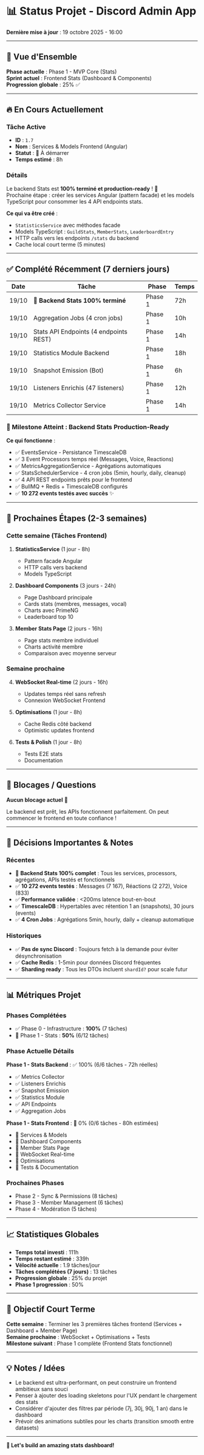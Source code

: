 # 📊 Status Projet - Discord Admin App

**Dernière mise à jour** : 19 octobre 2025 - 16:00

---

## 🎯 Vue d'Ensemble

**Phase actuelle** : Phase 1 - MVP Core (Stats)  
**Sprint actuel** : Frontend Stats (Dashboard & Components)  
**Progression globale** : 25% ✅

---

## 🔥 En Cours Actuellement

### Tâche Active
- **ID** : `1.7` 
- **Nom** : Services & Models Frontend (Angular)
- **Statut** : 🔵 À démarrer
- **Temps estimé** : 8h

### Détails
Le backend Stats est **100% terminé et production-ready** ! 🎉  
Prochaine étape : créer les services Angular (pattern facade) et les models TypeScript pour consommer les 4 API endpoints stats.

**Ce qui va être créé** :
- `StatisticsService` avec méthodes facade
- Models TypeScript : `GuildStats`, `MemberStats`, `LeaderboardEntry`
- HTTP calls vers les endpoints `/stats` du backend
- Cache local court terme (5 minutes)

---

## ✅ Complété Récemment (7 derniers jours)

| Date | Tâche | Phase | Temps |
|------|-------|-------|-------|
| 19/10 | 🎉 **Backend Stats 100% terminé** | Phase 1 | 72h |
| 19/10 | Aggregation Jobs (4 cron jobs) | Phase 1 | 10h |
| 19/10 | Stats API Endpoints (4 endpoints REST) | Phase 1 | 14h |
| 19/10 | Statistics Module Backend | Phase 1 | 18h |
| 19/10 | Snapshot Emission (Bot) | Phase 1 | 6h |
| 19/10 | Listeners Enrichis (47 listeners) | Phase 1 | 12h |
| 19/10 | Metrics Collector Service | Phase 1 | 14h |

### 🎊 Milestone Atteint : Backend Stats Production-Ready

**Ce qui fonctionne** :
- ✅ EventsService - Persistance TimescaleDB
- ✅ 3 Event Processors temps réel (Messages, Voice, Reactions)
- ✅ MetricsAggregationService - Agrégations automatiques
- ✅ StatsSchedulerService - 4 cron jobs (5min, hourly, daily, cleanup)
- ✅ 4 API REST endpoints prêts pour le frontend
- ✅ BullMQ + Redis + TimescaleDB configurés
- ✅ **10 272 events testés avec succès** ✨

---

## 🔄 Prochaines Étapes (2-3 semaines)

### Cette semaine (Tâches Frontend)

1. **StatisticsService** (1 jour - 8h)
   - Pattern facade Angular
   - HTTP calls vers backend
   - Models TypeScript

2. **Dashboard Components** (3 jours - 24h)
   - Page Dashboard principale
   - Cards stats (membres, messages, vocal)
   - Charts avec PrimeNG
   - Leaderboard top 10

3. **Member Stats Page** (2 jours - 16h)
   - Page stats membre individuel
   - Charts activité membre
   - Comparaison avec moyenne serveur

### Semaine prochaine

4. **WebSocket Real-time** (2 jours - 16h)
   - Updates temps réel sans refresh
   - Connexion WebSocket Frontend

5. **Optimisations** (1 jour - 8h)
   - Cache Redis côté backend
   - Optimistic updates frontend

6. **Tests & Polish** (1 jour - 8h)
   - Tests E2E stats
   - Documentation

---

## 🐛 Blocages / Questions

**Aucun blocage actuel** 🎉

Le backend est prêt, les APIs fonctionnent parfaitement. On peut commencer le frontend en toute confiance !

---

## 📝 Décisions Importantes & Notes

### Récentes
- 🎉 **Backend Stats 100% complet** : Tous les services, processors, agrégations, APIs testés et fonctionnels
- ✅ **10 272 events testés** : Messages (7 167), Réactions (2 272), Voice (833)
- ✅ **Performance validée** : <200ms latence bout-en-bout
- ✅ **TimescaleDB** : Hypertables avec rétention 1 an (snapshots), 30 jours (events)
- ✅ **4 Cron Jobs** : Agrégations 5min, hourly, daily + cleanup automatique

### Historiques
- ✅ **Pas de sync Discord** : Toujours fetch à la demande pour éviter désynchronisation
- ✅ **Cache Redis** : 1-5min pour données Discord fréquentes
- ✅ **Sharding ready** : Tous les DTOs incluent `shardId?` pour scale futur

---

## 📊 Métriques Projet

### Phases Complétées
- ✅ Phase 0 - Infrastructure : **100%** (7 tâches)
- 🔄 Phase 1 - Stats : **50%** (6/12 tâches)

### Phase Actuelle Détails
**Phase 1 - Stats Backend** : ✅ 100% (6/6 tâches - 72h réelles)
- ✅ Metrics Collector
- ✅ Listeners Enrichis  
- ✅ Snapshot Emission
- ✅ Statistics Module
- ✅ API Endpoints
- ✅ Aggregation Jobs

**Phase 1 - Stats Frontend** : 🔵 0% (0/6 tâches - 80h estimées)
- 🔵 Services & Models
- 🔵 Dashboard Components
- 🔵 Member Stats Page
- 🔵 WebSocket Real-time
- 🔵 Optimisations
- 🔵 Tests & Documentation

### Prochaines Phases
- Phase 2 - Sync & Permissions (8 tâches)
- Phase 3 - Member Management (6 tâches)
- Phase 4 - Modération (5 tâches)

---

## 📈 Statistiques Globales

- **Temps total investi** : 111h
- **Temps restant estimé** : 339h
- **Vélocité actuelle** : 1.9 tâches/jour
- **Tâches complétées (7 jours)** : 13 tâches
- **Progression globale** : 25% du projet
- **Phase 1 progression** : 50%

---

## 🎯 Objectif Court Terme

**Cette semaine** : Terminer les 3 premières tâches frontend (Services + Dashboard + Member Page)  
**Semaine prochaine** : WebSocket + Optimisations + Tests  
**Milestone suivant** : Phase 1 complète (Frontend Stats fonctionnel)

---

## 💡 Notes / Idées

- Le backend est ultra-performant, on peut construire un frontend ambitieux sans souci
- Penser à ajouter des loading skeletons pour l'UX pendant le chargement des stats
- Considérer d'ajouter des filtres par période (7j, 30j, 90j, 1 an) dans le dashboard
- Prévoir des animations subtiles pour les charts (transition smooth entre datasets)

---

**🚀 Let's build an amazing stats dashboard!**
